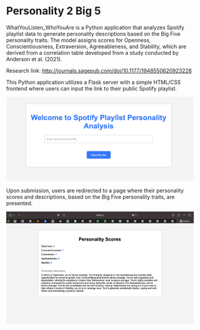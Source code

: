 # Personality 2 Big 5 

WhatYouListen_WhoYouAre is a Python application 
that analyzes Spotify playlist data to generate 
personality descriptions based on the Big Five 
personality traits. The model assigns scores for 
Openness, Conscientiousness, Extraversion, 
Agreeableness, and Stability, which are derived from 
a correlation table developed from a study conducted by Anderson et al. (2021).

Research link: 
http://journals.sagepub.com/doi/10.1177/1948550620923228

This Python application utilizes a Flask server with a simple HTML/CSS 
frontend where users can input the link to their public Spotify playlist. 


![](home_page.png)

Upon submission, users are redirected to a page where their personality scores and 
descriptions, based on the Big Five personality traits, are presented.

![](score_page.png)
